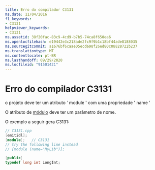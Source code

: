 ```yaml
---
title: Erro do compilador C3131
ms.date: 11/04/2016
f1_keywords:
- C3131
helpviewer_keywords:
- C3131
ms.assetid: 38f20fac-83c9-4cd9-b7b5-74ca8f650ea6
ms.openlocfilehash: e19442e3c218ade2fc9f9b1c18bf44ade8188035
ms.sourcegitcommit: a1676bf6caae05ecd698f26ed80c08828722b237
ms.translationtype: MT
ms.contentlocale: pt-BR
ms.lasthandoff: 09/29/2020
ms.locfileid: "91501421"
---
```

# <a name="compiler-error-c3131"></a>Erro do compilador C3131

o projeto deve ter um atributo ' module ' com uma propriedade ' name '

O atributo de [módulo](../../windows/attributes/module-cpp.md) deve ter um parâmetro de nome.

O exemplo a seguir gera C3131:

```cpp
// C3131.cpp
[emitidl];
[module];   // C3131
// try the following line instead
// [module (name="MyLib")];

[public]
typedef long int LongInt;
```
